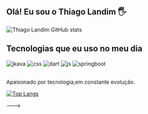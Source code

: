 ## Olá! Eu sou o Thiago Landim 🖐️




![Thiago Landim GitHub stats](https://github-readme-stats.vercel.app/api?username=Thiago-Landim&show_icons=true&theme=synthwave)


## Tecnologias que eu uso no meu dia

<div style="display: inline_block">
  <img align="center" alt="jkava" src="https://img.shields.io/badge/java-E34F26?style=for-the-badge&logo=java&logoColor=white" />
  <img align="center" alt="css" src="https://img.shields.io/badge/kotlin-1572B6?style=for-the-badge&logo=kotlin&logoColor=white" />
  <img align="center" alt="dart" src="https://img.shields.io/badge/dart-000000?style=for-the-badge&logo=dart&logoColor=blue" />
  <img align="center" alt="js" src="https://img.shields.io/badge/android-F7DF1E?style=for-the-badge&logo=android&logoColor=black" />

  <img align="center" alt="springboot" src="https://img.shields.io/badge/springboot-43853D?style=for-the-badge&logo=spring&logoColor=white" />
</div><br/>


Apaixonado por tecnologia,em constante evolução.

[![Top Langs](https://github-readme-stats.vercel.app/api/top-langs/?username=Thiago-Landim&layout=compact)](https://github.com/anuraghazra/github-readme-stats)




--->
